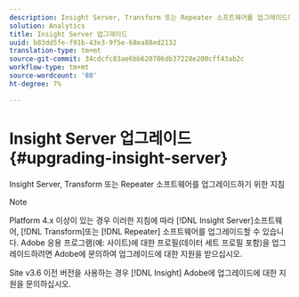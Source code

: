 ```yaml
---
description: Insight Server, Transform 또는 Repeater 소프트웨어를 업그레이드하기 위한 지침
solution: Analytics
title: Insight Server 업그레이드
uuid: b83dd5fe-f91b-43e3-9f5e-68ea88ed2132
translation-type: tm+mt
source-git-commit: 34cdcfc83ae6bb620706db37228e200cff43ab2c
workflow-type: tm+mt
source-wordcount: '80'
ht-degree: 7%

---
```



# Insight Server 업그레이드{#upgrading-insight-server}

Insight Server, Transform 또는 Repeater 소프트웨어를 업그레이드하기 위한 지침

>[!NOTE]
>
>Platform 4.x 이상이 있는 경우 이러한 지침에 따라 [!DNL Insight Server]소프트웨어, [!DNL Transform]또는 [!DNL Repeater] 소프트웨어를 업그레이드할 수 있습니다. Adobe 응용 프로그램(예: 사이트)에 대한 프로필(데이터 세트 프로필 포함)을 업그레이드하려면 Adobe에 문의하여 업그레이드에 대한 지원을 받으십시오.

Site v3.6 이전 버전을 사용하는 경우 [!DNL Insight] Adobe에 업그레이드에 대한 지원을 문의하십시오.
